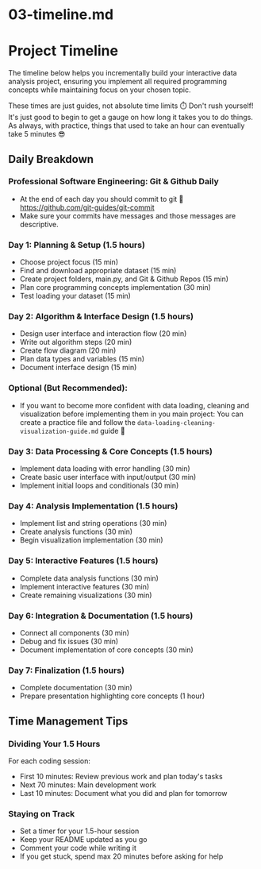 # 03-timeline.md

# Project Timeline

The timeline below helps you incrementally build your interactive data analysis project, ensuring you implement all required programming concepts while maintaining focus on your chosen topic.

These times are just guides, not absolute time limits ⏱️ Don't rush yourself! It's just good to begin to get a gauge on how long it takes you to do things. As always, with practice, things that used to take an hour can eventually take 5 minutes 😎

## Daily Breakdown
### Professional Software Engineering: Git & Github Daily
- At the end of each day you should commit to git 🛟 https://github.com/git-guides/git-commit
- Make sure your commits have messages and those messages are descriptive.

### Day 1: Planning & Setup (1.5 hours)
- Choose project focus (15 min)
- Find and download appropriate dataset (15 min)
- Create project folders, main.py, and Git & Github Repos (15 min)
- Plan core programming concepts implementation (30 min)
- Test loading your dataset (15 min)

### Day 2: Algorithm & Interface Design (1.5 hours)
- Design user interface and interaction flow (20 min)
- Write out algorithm steps (20 min)
- Create flow diagram (20 min)
- Plan data types and variables (15 min)
- Document interface design (15 min)

### Optional (But Recommended):
- If you want to become more confident with data loading, cleaning and visualization before implementing them in you main project: You can create a practice file and follow the `data-loading-cleaning-visualization-guide.md` guide 🙂

### Day 3: Data Processing & Core Concepts (1.5 hours)
- Implement data loading with error handling (30 min)
- Create basic user interface with input/output (30 min)
- Implement initial loops and conditionals (30 min)

### Day 4: Analysis Implementation (1.5 hours)
- Implement list and string operations (30 min)
- Create analysis functions (30 min)
- Begin visualization implementation (30 min)

### Day 5: Interactive Features (1.5 hours)
- Complete data analysis functions (30 min)
- Implement interactive features (30 min)
- Create remaining visualizations (30 min)

### Day 6: Integration & Documentation (1.5 hours)
- Connect all components (30 min)
- Debug and fix issues (30 min)
- Document implementation of core concepts (30 min)

### Day 7: Finalization (1.5 hours)
- Complete documentation (30 min)
- Prepare presentation highlighting core concepts (1 hour)

## Time Management Tips

### Dividing Your 1.5 Hours
For each coding session:
- First 10 minutes: Review previous work and plan today's tasks
- Next 70 minutes: Main development work
- Last 10 minutes: Document what you did and plan for tomorrow

### Staying on Track
- Set a timer for your 1.5-hour session
- Keep your README updated as you go
- Comment your code while writing it
- If you get stuck, spend max 20 minutes before asking for help
